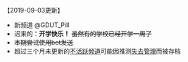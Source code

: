 【2019-09-03更新】
- 新频道 @GDUT_Pill
- 迟来的：**开学快乐！** ~~虽然有的学校已经开学一周了~~
- ~~本期尝试使用bot发送~~
- 超过三个月未更新的[不活跃](t.me/stptpill)[频道](t.me/ohUPCZZ)可能因推测[失去管理](t.me/scuttg)而被存档
